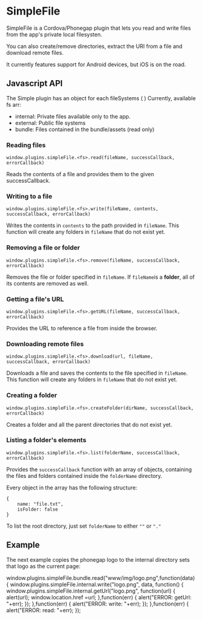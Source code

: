 SimpleFile
==========

SimpleFile is a Cordova/Phonegap plugin that lets you read and write files from the app's private local filesysten.

You can also create/remove directories, extract the URI from a file and download remote files.

It currently features support for Android devices, but iOS is on the road. 

Javascript API
-----

The Simple plugin has an object for each fileSystems ( <fs> )
Currently, available fs arr:

- internal:  Private files available only to the app.
- external: Public file systems
- bundle: Files contained in the bundle/assets (read only)

### Reading files

	window.plugins.simpleFile.<fs>.read(fileName, successCallback, errorCallback)

Reads the contents of a file and provides them to the given successCallback.

### Writing to a file
   
	window.plugins.simpleFile.<fs>.write(fileName, contents, successCallback, errorCallback)

Writes the contents in ```contents``` to the path provided in ```fileName```. This function will create any folders in ```fileName``` that do not exist yet. 

### Removing a file or folder

	window.plugins.simpleFile.<fs>.remove(fileName, successCallback, errorCallback)

Removes the file or folder specified in ```fileName```. If ```fileName```is a **folder**, all of its contents are removed as well. 
   
### Getting a file's URL
      
	window.plugins.simpleFile.<fs>.getURL(fileName, successCallback, errorCallback)

Provides the URL to reference a file from inside the browser. 
     
### Downloading remote files

	window.plugins.simpleFile.<fs>.download(url, fileName, successCallback, errorCallback)

Downloads a file and saves the contents to the file specified in ```fileName```.
This function will create any folders in ```fileName``` that do not exist yet. 

### Creating a folder

	window.plugins.simpleFile.<fs>.createFolder(dirName, successCallback, errorCallback)

Creates a folder and all the parent directories that do not exist yet. 

### Listing a folder's elements

	window.plugins.simpleFile.<fs>.list(folderName, successCallback, errorCallback)

Provides the ```successCallback``` function with an array of objects, containing the files and folders contained inside the ```folderName``` directory.

Every object in the array has the following structure:

	{
		name: "file.txt",
		isFolder: false
	}

To list the root directory, just set ```folderName``` to either ```""``` or ```"."```

Example
---

The next example copies the phonegap logo to the internal directory sets that logo as the current page:

   window.plugins.simpleFile.bundle.read("www/img/logo.png",function(data) {
        window.plugins.simpleFile.internal.write("logo.png", data, function() {
            window.plugins.simpleFile.internal.getUrl("logo.png", function(url) {
                alert(url);
                window.location.href =url;
            },function(err) {
                alert("ERROR: getUrl: "+err);
            });
        },function(err) {
            alert("ERROR: write: "+err);
        });
    },function(err) {
        alert("ERROR: read: "+err);
    });



